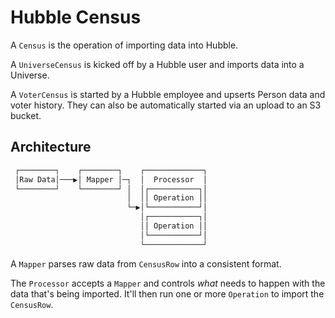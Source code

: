 # Hubble Census

A `Census` is the operation of importing data into Hubble.

A `UniverseCensus` is kicked off by a Hubble user and imports data into a Universe.

A `VoterCensus` is started by a Hubble employee and upserts Person data and voter history.
They can also be automatically started via an upload to an S3 bucket.

## Architecture

```txt
 ┌────────┐    ┌────────┐    ┌─────────────┐
 │Raw Data│───▶│ Mapper │─┐  │  Processor  │
 └────────┘    └────────┘ │  │┌───────────┐│
                          │  ││ Operation ││
                          └─▶│└───────────┘│
                             │┌───────────┐│
                             ││ Operation ││
                             │└───────────┘│
                             └─────────────┘
```

A `Mapper` parses raw data from `CensusRow` into a consistent format.

The `Processor` accepts a `Mapper` and controls _what_ needs to happen with the data that's being imported.
It'll then run one or more `Operation` to import the `CensusRow`.
